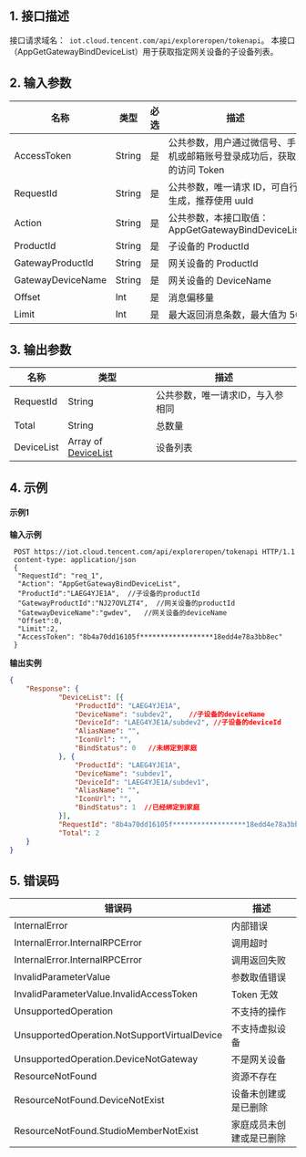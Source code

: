 
## 1. 接口描述

接口请求域名：` iot.cloud.tencent.com/api/exploreropen/tokenapi`。
本接口（AppGetGatewayBindDeviceList）用于获取指定网关设备的子设备列表。

## 2. 输入参数

| 名称              | 类型   | 必选 | 描述                                                         |
| ----------------- | ------ | ---- | ------------------------------------------------------------ |
| AccessToken       | String | 是   | 公共参数，用户通过微信号、手机或邮箱账号登录成功后，获取的访问 Token |
| RequestId         | String | 是   | 公共参数，唯一请求 ID，可自行生成，推荐使用 uuId              |
| Action            | String | 是   | 公共参数，本接口取值：AppGetGatewayBindDeviceList            |
| ProductId         | String | 是   | 子设备的 ProductId                                            |
| GatewayProductId  | String | 是   | 网关设备的 ProductId                                          |
| GatewayDeviceName | String | 是   | 网关设备的 DeviceName                                        |
| Offset            | Int    | 是   | 消息偏移量                                                   |
| Limit             | Int    | 是   | 最大返回消息条数，最大值为 50                                |

## 3. 输出参数

| 名称       | 类型                                               | 描述                             |
| ---------- | -------------------------------------------------- | -------------------------------- |
| RequestId  | String                                             | 公共参数，唯一请求ID，与入参相同 |
| Total      | String                                             | 总数量                           |
| DeviceList | Array of [DeviceList](https://cloud.tencent.com/document/product/1081/40780#devicelist) | 设备列表                         |

## 4. 示例

#### 示例1

**输入示例**

```HTTP
 POST https://iot.cloud.tencent.com/api/exploreropen/tokenapi HTTP/1.1
 content-type: application/json 
 {
  "RequestId": "req_1",
  "Action": "AppGetGatewayBindDeviceList",
  "ProductId":"LAEG4YJE1A",  //子设备的productId
  "GatewayProductId":"NJ27OVLZT4",  //网关设备的productId
  "GatewayDeviceName":"gwdev",   //网关设备的deviceName
  "Offset":0,
  "Limit":2,
  "AccessToken": "8b4a70dd16105f******************18edd4e78a3bb8ec"
 }
```

**输出实例**

```json
{
	"Response": {
			"DeviceList": [{
				"ProductId": "LAEG4YJE1A",  
				"DeviceName": "subdev2",    //子设备的deviceName
				"DeviceId": "LAEG4YJE1A/subdev2", //子设备的deviceId
				"AliasName": "",
				"IconUrl": "",
				"BindStatus": 0   //未绑定到家庭
			}, {
				"ProductId": "LAEG4YJE1A",
				"DeviceName": "subdev1",
				"DeviceId": "LAEG4YJE1A/subdev1",
				"AliasName": "",
				"IconUrl": "",
				"BindStatus": 1  //已经绑定到家庭
			}],
			"RequestId": "8b4a70dd16105f******************18edd4e78a3bb8ec",
			"Total": 2
	}
} 
```


## 5. 错误码

| 错误码                                       | 描述                     |
| -------------------------------------------- | ------------------------ |
| InternalError                                | 内部错误                 |
| InternalError.InternalRPCError               | 调用超时                 |
| InternalError.InternalRPCError               | 调用返回失败             |
| InvalidParameterValue                        | 参数取值错误             |
| InvalidParameterValue.InvalidAccessToken     | Token 无效                |
| UnsupportedOperation                         | 不支持的操作             |
| UnsupportedOperation.NotSupportVirtualDevice | 不支持虚拟设备           |
| UnsupportedOperation.DeviceNotGateway        | 不是网关设备             |
| ResourceNotFound                             | 资源不存在               |
| ResourceNotFound.DeviceNotExist              | 设备未创建或是已删除     |
| ResourceNotFound.StudioMemberNotExist        | 家庭成员未创建或是已删除 |
